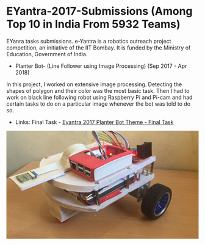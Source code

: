 # EYantra-2017-Submissions (Among Top 10 in India From 5932 Teams)
EYanra tasks submissions. e-Yantra is a robotics outreach project competition, an initiative of the IIT Bombay. It is funded by the Ministry of Education, Government of India.


- Planter Bot- (Line Follower using Image Processing)
(Sep 2017 - Apr 2018)

In this project, I worked on extensive image processing. Detecting the shapes of polygon and their color was the most basic task. Then I had to work on black line following robot using Raspberry Pi and Pi-cam and had certain tasks to do on a particular image whenever the bot was told to do so.

- Links:
Final Task - [Eyantra 2017 Planter Bot Theme - Final Task](https://youtu.be/vYROlWqvKRE?t=71)

![bot image](https://github.com/dhanrajbhosale/EYantra-2017-Submissions/blob/bbe9095436691962b9d3dede314e0f45ffe7a01e/bot.JPG?raw=true)
